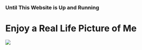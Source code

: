 ### Until This Website is Up and Running
# Enjoy a Real Life Picture of Me
<img src="http://az1.faceinhole.com/creations/17/7/28/279287e171b17271f200.jpg">

